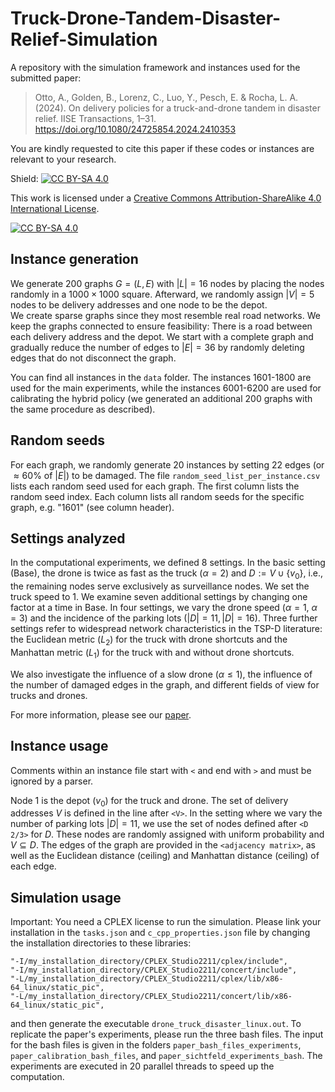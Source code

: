 # Truck-Drone-Tandem-Disaster-Relief-Simulation
A repository with the simulation framework and instances used for the submitted paper:
> Otto, A., Golden, B., Lorenz, C., Luo, Y., Pesch, E. & Rocha, L. A. (2024). On delivery policies for a truck-and-drone tandem in disaster relief. IISE Transactions, 1–31. https://doi.org/10.1080/24725854.2024.2410353 

You are kindly requested to cite this paper if these codes or instances are relevant to your research. 

Shield: [![CC BY-SA 4.0][cc-by-sa-shield]][cc-by-sa]

This work is licensed under a
[Creative Commons Attribution-ShareAlike 4.0 International License][cc-by-sa].

[![CC BY-SA 4.0][cc-by-sa-image]][cc-by-sa]

[cc-by-sa]: http://creativecommons.org/licenses/by-sa/4.0/
[cc-by-sa-image]: https://licensebuttons.net/l/by-sa/4.0/88x31.png
[cc-by-sa-shield]: https://img.shields.io/badge/License-CC%20BY--SA%204.0-lightgrey.svg

## Instance generation
We generate 200 graphs $G=(L,E)$ with $|L|=16$ nodes by placing the nodes randomly in a $1000 \times 1000$ square. Afterward, we randomly assign $|V|=5$ nodes to be delivery addresses and one node to be the depot.  
We create sparse graphs since they most resemble real road networks. We keep the graphs connected to ensure feasibility: There is a road between each delivery address and the depot. 
We start with a complete graph and gradually reduce the number of edges to $|E|=36$ by randomly deleting edges that do not disconnect the graph. 

You can find all instances in the ```data``` folder. The instances 1601-1800 are used for the main experiments, while the instances 6001-6200 are used for calibrating the hybrid policy (we generated an additional 200 graphs with the same procedure as described).

## Random seeds

For each graph, we randomly generate 20 instances by setting 22 edges (or $\approx 60$% of $|E|$) to be damaged. The file ```random_seed_list_per_instance.csv``` lists each random seed used for each graph. The first column lists the random seed index. Each column lists all random seeds for the specific graph, e.g. "1601" (see column header).

## Settings analyzed
In the computational experiments, we defined 8 settings. In the basic setting (Base), the drone is twice as fast as the truck ($\alpha=2$) and $D:=V\cup\{v_0\}$, i.e., the remaining nodes serve exclusively as surveillance nodes. We set the truck speed to 1.
We examine seven additional settings by changing one factor at a time in Base. In four settings, we vary  the drone speed ($\alpha=1$, $\alpha=3$) and the incidence of the parking lots $(|D|=11, |D|=16)$. 
Three further settings refer to widespread network characteristics in the TSP-D literature: the Euclidean metric ($L_2$) for the truck with drone shortcuts and the Manhattan metric ($L_1$) for the truck with and without drone shortcuts.  

We also investigate the influence of a slow drone ($\alpha \leq 1$), the influence of the number of damaged edges in the graph, and different fields of view for trucks and drones.

For more information, please see our [paper](https://doi.org/10.1080/24725854.2024.2410353).

## Instance usage
Comments within an instance file start with ```<``` and end with ```>``` and must be ignored by a parser.

Node 1 is the depot ($v_0$) for the truck and drone.
The set of delivery addresses $V$ is defined in the line after ```<V>```.
In the setting where we vary the number of parking lots $|D|=11$, we use the set of nodes defined after ```<D 2/3>``` for $D$. These nodes are randomly assigned with uniform probability and $V \subseteq D$.
The edges of the graph are provided in the ```<adjacency matrix>```, as well as the Euclidean distance (ceiling) and Manhattan distance (ceiling) of each edge.

## Simulation usage

Important: You need a CPLEX license to run the simulation. Please link your installation in the ```tasks.json``` and ```c_cpp_properties.json``` file by changing the installation directories to these libraries:
```
"-I/my_installation_directory/CPLEX_Studio2211/cplex/include",
"-I/my_installation_directory/CPLEX_Studio2211/concert/include",
"-L/my_installation_directory/CPLEX_Studio2211/cplex/lib/x86-64_linux/static_pic",
"-L/my_installation_directory/CPLEX_Studio2211/concert/lib/x86-64_linux/static_pic",
``` 
and then generate the executable ```drone_truck_disaster_linux.out```.
To replicate the paper's experiments, please run the three bash files. The input for the bash files is given in the folders ```paper_bash_files_experiments```, ```paper_calibration_bash_files```, and ```paper_sichtfeld_experiments_bash```. The experiments are executed in 20 parallel threads to speed up the computation.



